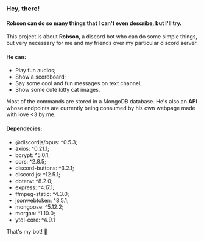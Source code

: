 ### Hey, there! 
#### Robson can do so many things that I can't even describe, but I'll try.

This project is about <b>Robson</b>, a discord bot who can do some simple things,
but very necessary for me and my friends over my particular discord server.
#### He can:
- Play fun audios;
- Show a scoreboard;
- Say some cool and fun messages on text channel;
- Show some cute kitty cat images.

Most of the commands are stored in a MongoDB database.
He's also an <b>API</b> whose endpoints are currently being consumed by his own webpage
made with love <3 by me.

#### Dependecies:

- @discordjs/opus: ^0.5.3;
- axios: ^0.21.1;
- bcrypt: ^5.0.1;
- cors: ^2.8.5;
- discord-buttons: ^3.2.1;
- discord.js: ^12.5.1;
- dotenv: ^8.2.0;
- express: ^4.17.1;
- ffmpeg-static: ^4.3.0;
- jsonwebtoken: ^8.5.1;
- mongoose: ^5.12.2;
- morgan: ^1.10.0;
- ytdl-core: ^4.9.1


That's my bot! 🤖️